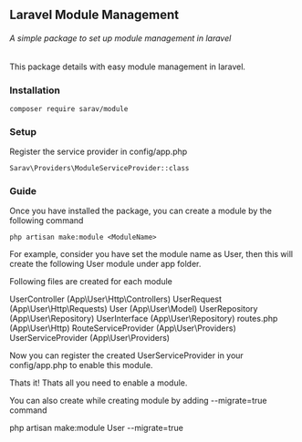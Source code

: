 ## Laravel Module Management
###### A simple package to set up module management in laravel

This package details with easy module management in laravel.

### Installation

    composer require sarav/module

### Setup

Register the service provider in config/app.php

    Sarav\Providers\ModuleServiceProvider::class

### Guide

Once you have installed the package, you can create a module by the following command

    php artisan make:module <ModuleName>

For example, consider you have set the module name as User, then this will create the following User module under
app folder.

Following files are created for each module

UserController (App\User\Http\Controllers)
UserRequest (App\User\Http\Requests)
User (App\User\Model)
UserRepository (App\User\Repository)
UserInterface (App\User\Repository)
routes.php (App\User\Http)
RouteServiceProvider (App\User\Providers)
UserServiceProvider (App\User\Providers)

Now you can register the created UserServiceProvider in your config/app.php to enable this module.

Thats it! Thats all you need to enable a module.

You can also create while creating module by adding --migrate=true command

php artisan make:module User --migrate=true
